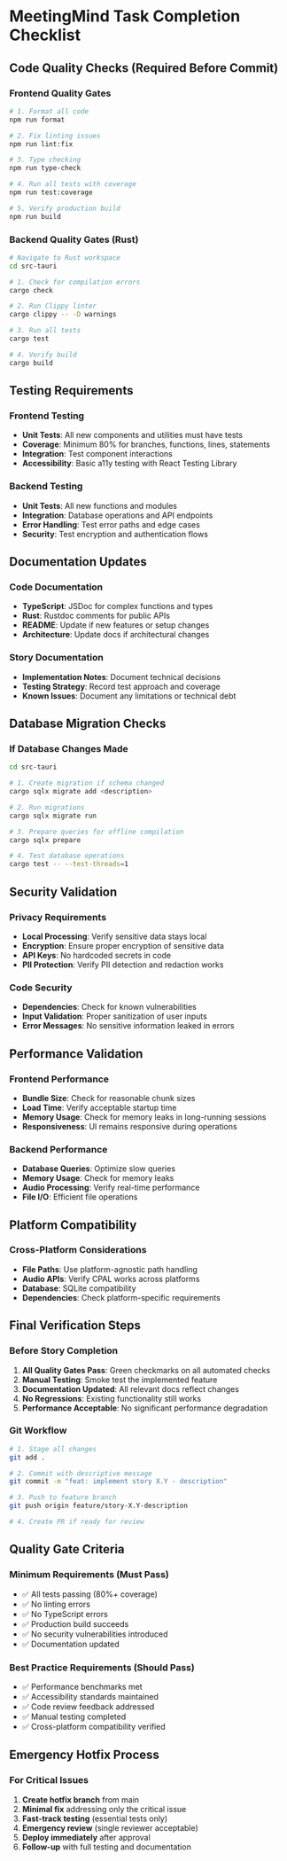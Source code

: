 # MeetingMind Task Completion Checklist

## Code Quality Checks (Required Before Commit)

### Frontend Quality Gates
```bash
# 1. Format all code
npm run format

# 2. Fix linting issues  
npm run lint:fix

# 3. Type checking
npm run type-check

# 4. Run all tests with coverage
npm run test:coverage

# 5. Verify production build
npm run build
```

### Backend Quality Gates (Rust)
```bash
# Navigate to Rust workspace
cd src-tauri

# 1. Check for compilation errors
cargo check

# 2. Run Clippy linter
cargo clippy -- -D warnings

# 3. Run all tests
cargo test

# 4. Verify build
cargo build
```

## Testing Requirements

### Frontend Testing
- **Unit Tests**: All new components and utilities must have tests
- **Coverage**: Minimum 80% for branches, functions, lines, statements
- **Integration**: Test component interactions
- **Accessibility**: Basic a11y testing with React Testing Library

### Backend Testing  
- **Unit Tests**: All new functions and modules
- **Integration**: Database operations and API endpoints
- **Error Handling**: Test error paths and edge cases
- **Security**: Test encryption and authentication flows

## Documentation Updates

### Code Documentation
- **TypeScript**: JSDoc for complex functions and types
- **Rust**: Rustdoc comments for public APIs
- **README**: Update if new features or setup changes
- **Architecture**: Update docs if architectural changes

### Story Documentation
- **Implementation Notes**: Document technical decisions
- **Testing Strategy**: Record test approach and coverage
- **Known Issues**: Document any limitations or technical debt

## Database Migration Checks

### If Database Changes Made
```bash
cd src-tauri

# 1. Create migration if schema changed
cargo sqlx migrate add <description>

# 2. Run migrations
cargo sqlx migrate run

# 3. Prepare queries for offline compilation
cargo sqlx prepare

# 4. Test database operations
cargo test -- --test-threads=1
```

## Security Validation

### Privacy Requirements
- **Local Processing**: Verify sensitive data stays local
- **Encryption**: Ensure proper encryption of sensitive data
- **API Keys**: No hardcoded secrets in code
- **PII Protection**: Verify PII detection and redaction works

### Code Security
- **Dependencies**: Check for known vulnerabilities
- **Input Validation**: Proper sanitization of user inputs
- **Error Messages**: No sensitive information leaked in errors

## Performance Validation

### Frontend Performance
- **Bundle Size**: Check for reasonable chunk sizes
- **Load Time**: Verify acceptable startup time
- **Memory Usage**: Check for memory leaks in long-running sessions
- **Responsiveness**: UI remains responsive during operations

### Backend Performance
- **Database Queries**: Optimize slow queries
- **Memory Usage**: Check for memory leaks
- **Audio Processing**: Verify real-time performance
- **File I/O**: Efficient file operations

## Platform Compatibility

### Cross-Platform Considerations
- **File Paths**: Use platform-agnostic path handling
- **Audio APIs**: Verify CPAL works across platforms
- **Database**: SQLite compatibility
- **Dependencies**: Check platform-specific requirements

## Final Verification Steps

### Before Story Completion
1. **All Quality Gates Pass**: Green checkmarks on all automated checks
2. **Manual Testing**: Smoke test the implemented feature
3. **Documentation Updated**: All relevant docs reflect changes
4. **No Regressions**: Existing functionality still works
5. **Performance Acceptable**: No significant performance degradation

### Git Workflow
```bash
# 1. Stage all changes
git add .

# 2. Commit with descriptive message
git commit -m "feat: implement story X.Y - description"

# 3. Push to feature branch
git push origin feature/story-X.Y-description

# 4. Create PR if ready for review
```

## Quality Gate Criteria

### Minimum Requirements (Must Pass)
- ✅ All tests passing (80%+ coverage)
- ✅ No linting errors
- ✅ No TypeScript errors
- ✅ Production build succeeds
- ✅ No security vulnerabilities introduced
- ✅ Documentation updated

### Best Practice Requirements (Should Pass)
- ✅ Performance benchmarks met
- ✅ Accessibility standards maintained
- ✅ Code review feedback addressed
- ✅ Manual testing completed
- ✅ Cross-platform compatibility verified

## Emergency Hotfix Process

### For Critical Issues
1. **Create hotfix branch** from main
2. **Minimal fix** addressing only the critical issue
3. **Fast-track testing** (essential tests only)
4. **Emergency review** (single reviewer acceptable)
5. **Deploy immediately** after approval
6. **Follow-up** with full testing and documentation